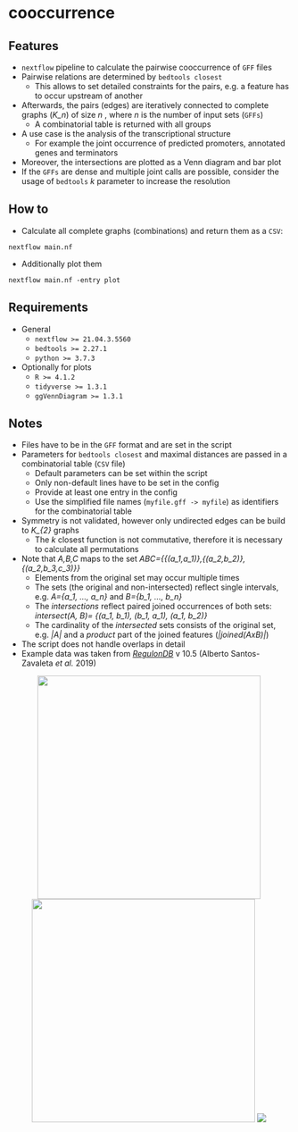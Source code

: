 # cooccurrence


## Features

* `nextflow` pipeline to calculate the pairwise cooccurrence of `GFF` files
* Pairwise relations are determined by `bedtools closest`
    * This allows to set detailed constraints for the pairs, e.g. a feature has to occur upstream of another
* Afterwards, the pairs (edges) are iteratively connected to complete graphs (*K_n*) of size *n* , where *n* is the number of input sets (`GFFs`)
   * A combinatorial table is returned with all groups
* A use case is the analysis of the transcriptional structure
    * For example the joint occurrence of predicted promoters, annotated genes and terminators
* Moreover, the intersections are plotted as a Venn diagram and bar plot
* If the `GFFs` are dense and multiple joint calls are possible, consider the usage of `bedtools` *k* parameter to increase the resolution

## How to

* Calculate all complete graphs (combinations) and return them as a `CSV`:

```
nextflow main.nf
```

* Additionally plot them

```
nextflow main.nf -entry plot
```

## Requirements
* General
  * `nextflow >= 21.04.3.5560`
  * `bedtools >= 2.27.1`
  * `python >= 3.7.3`
* Optionally for plots
  * `R >= 4.1.2`
  * `tidyverse >= 1.3.1`
  * `ggVennDiagram >= 1.3.1`




## Notes

 * Files have to be in the `GFF` format and are set in the script 
 * Parameters for `bedtools closest` and maximal distances are passed in a combinatorial table (`CSV` file)
    * Default parameters can be set within the script
    * Only non-default lines have to be set in the config
    * Provide at least one entry in the config
    * Use the simplified file names (`myfile.gff -> myfile`) as identifiers for the combinatorial table
 * Symmetry is not validated, however only undirected edges can be build to *K_{2}* graphs
    * The *k* closest function is not commutative, therefore it is necessary to calculate all permutations
  * Note that *A,B,C* maps to the set *ABC={{(a_1,a_1)},{(a_2,b_2)},{(a_2,b_3,c_3)}}*
      * Elements from the original set may occur multiple times 
    * The sets (the original and non-intersected) reflect single intervals, e.g. *A={a_1, ..., a_n}* and *B={b_1, ..., b_n}*
    * The *intersections* reflect paired joined occurrences of both sets: *intersect(A, B)= {(a_1, b_1), (b_1, a_1), (a_1, b_2)}*
    * The cardinality of the *intersected* sets consists of the original set, e.g. *|A|* and a *product* part of the joined features (*|joined(AxB)|*)
* The script does not handle overlaps in detail 
* Example data was taken from [*RegulonDB*](https://regulondb.ccg.unam.mx/menu/using_regulondb/terms_and_conditions/citing_conditions/index.jsp#) v 10.5 (Alberto Santos-Zavaleta *et al.* 2019)


<p align="center">
<img src="../example/example_run_RegulonDB/example_run_RegulonDB_barPlot.png" width="400" height="400">
<img src="../example/example_run_RegulonDB/example_run_RegulonDB_venn.png"  width="400" height="400">
<img src="../example/example_run_RegulonDB/example_run_RegulonDB_freq_of_orders.png">
</p>
